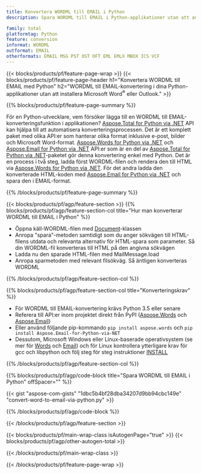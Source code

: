 ```yaml
---
title: Konvertera WORDML till EMAIL i Python
description: Spara WORDML till EMAIL i Python-applikationer utan att använda Microsoft Word eller Outlook

family: total
platformtag: Python
feature: conversion
informat: WORDML
outformat: EMAIL
otherformats: EMAIL MSG PST OST OFT EML EMLX MBOX ICS VCF
---
```

{{< blocks/products/pf/feature-page-wrap >}}
{{< blocks/products/pf/feature-page-header h1="Konvertera WORDML till EMAIL med Python" h2="WORDML till EMAIL-konvertering i dina Python-applikationer utan att installera Microsoft Word<sup>&reg;</sup> eller Outlook." >}}

{{% blocks/products/pf/feature-page-summary %}}

För en Python-utvecklare, vem försöker lägga till en WORDML till EMAIL-konverteringsfunktion i applikationen? [Aspose.Total for Python via .NET](https://products.aspose.com/total/python-net/) API kan hjälpa till att automatisera konverteringsprocessen. Det är ett komplett paket med olika API:er som hanterar olika format inklusive e-post, bilder och Microsoft Word-format. [Aspose.Words for Python via .NET](https://products.aspose.com/words/python-net/) och [Aspose.Email for Python via .NET](https://products.aspose.com/email/python-net/) API:er som är en del av [Aspose.Total for Python via .NET](https://products.aspose.com/total/python-net/)-paketet gör denna konvertering enkel med Python. Det är en process i två steg, ladda först WORDML-filen och rendera den till HTML via [Aspose.Words for Python via .NET](https://products.aspose.com/words/python-net/). För det andra ladda den konverterade HTML-koden med [Aspose.Email for Python via .NET](https://products.aspose.com/email/python-net/) och spara den i EMAIL-format.

{{% /blocks/products/pf/feature-page-summary %}}

{{< blocks/products/pf/agp/feature-section >}}
{{% blocks/products/pf/agp/feature-section-col title="Hur man konverterar WORDML till EMAIL i Python" %}}

- Öppna käll-WORDML-filen med [Document](https://reference.aspose.com/words/python-net/aspose.words/document/)-klassen
- Anropa "spara"-metoden samtidigt som du anger sökvägen till HTML-filens utdata och relevanta alternativ för HTML-spara som parameter. Så din WORDML-fil konverteras till HTML på den angivna sökvägen
- Ladda nu den sparade HTML-filen med MailMessage.load
- Anropa sparmetoden med relevant filsökväg. Så äntligen konverteras WORDML

{{% /blocks/products/pf/agp/feature-section-col %}}

{{% blocks/products/pf/agp/feature-section-col title="Konverteringskrav" %}}

- För WORDML till EMAIL-konvertering krävs Python 3.5 eller senare
- Referera till API:er inom projektet direkt från PyPI ([Aspose.Words](https://pypi.org/project/aspose-words/) och [Aspose.Email](https://pypi.org/project/Aspose.Email-for-Python-via-NET/))
- Eller använd följande pip-kommando ```pip install aspose.words``` och ```pip install Aspose.Email-for-Python-via-NET``` 
- Dessutom, Microsoft Windows eller Linux-baserade operativsystem (se mer för [Words](https://docs.aspose.com/words/python-net/system-requirements/) och [Email](https://docs.aspose.com/email/python-net/system-requirements/)) och för Linux kontrollera ytterligare krav för gcc och libpython och följ steg för steg instruktioner [INSTALL](https://docs.aspose.com/words/python-net/installation/)
 

{{% /blocks/products/pf/agp/feature-section-col %}}

{{% blocks/products/pf/agp/code-block title="Spara WORDML till EMAIL i Python" offSpacer="" %}}

{{< gist "aspose-com-gists" "1dbc5b4bf28dba34207d9bb94cbc149e" "convert-word-to-email-via-python.py" >}}

{{% /blocks/products/pf/agp/code-block %}}

{{< /blocks/products/pf/agp/feature-section >}}

{{< blocks/products/pf/main-wrap-class isAutogenPage="true" >}}
{{< blocks/products/pf/agp/other-autogen-total >}}

{{< /blocks/products/pf/main-wrap-class >}}

{{< /blocks/products/pf/feature-page-wrap >}}